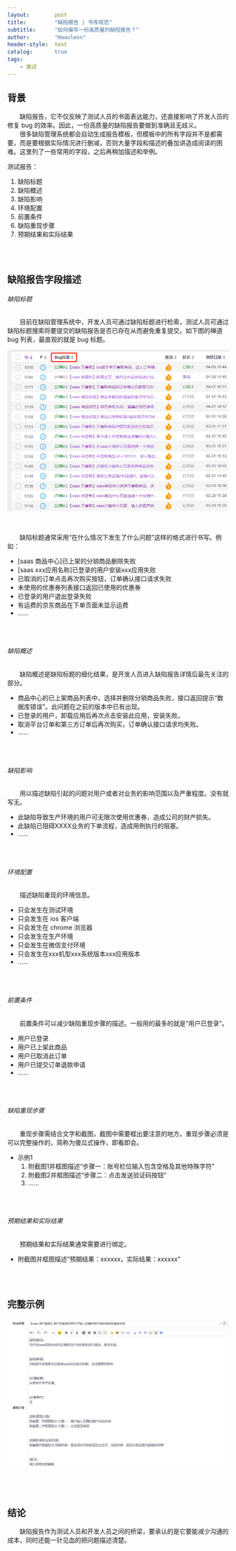 ```yaml
---
layout:        post
title:         "缺陷报告 | 书写规范"
subtitle:      "如何编写一份高质量的缺陷报告？"
author:        "Haauleon"
header-style:  text
catalog:       true
tags:
    - 面试
---
```


## 背景
&emsp;&emsp;缺陷报告，它不仅反映了测试人员的书面表达能力，还直接影响了开发人员的修复 bug 的效率。因此，一份高质量的缺陷报告要做到准确且无歧义。        
&emsp;&emsp;很多缺陷管理系统都会自动生成报告模板，但模板中的所有字段并不是都需要，而是要根据实际情况进行删减，否则大量字段和描述的叠加讲造成阅读的困难。这里列了一些常用的字段，之后再稍加描述和举例。       

测试报告：
1. 缺陷标题   
2. 缺陷概述    
3. 缺陷影响    
4. 环境配置    
5. 前置条件   
6. 缺陷重现步骤
7. 预期结果和实际结果

<br><br>

## 缺陷报告字段描述      

###### 缺陷标题
&emsp;&emsp;目前在缺陷管理系统中，开发人员可通过缺陷标题进行检索，测试人员可通过缺陷标题搜索将要提交的缺陷报告是否已存在从而避免重复提交。如下图的禅道 bug 列表，最直观的就是 bug 标题。      

![](\img\in-post\post-test-base\2021-04-12-bug-desc-1.png)    

<br>

&emsp;&emsp;缺陷标题通常采用“在什么情况下发生了什么问题”这样的格式进行书写。例如：        
* [saas 商品中心]已上架的分销商品删除失败    
* [saas xxx应用名称]已登录的用户安装xxx应用失败     
* 已取消的订单点击再次购买按钮，订单确认接口请求失败     
* 未使用的优惠券列表接口返回已使用的优惠券      
* 已登录的用户退出登录失败
* 有运费的京东商品在下单页面未显示运费   
* ......

<br><br>

###### 缺陷概述
&emsp;&emsp;缺陷概述是缺陷标题的细化结果，是开发人员进入缺陷报告详情后最先关注的部分。        
* 商品中心的已上架商品列表中，选择并删除分销商品失败，接口返回提示“数据库错误”。此问题在之前的版本中已有出现。      
* 已登录的用户，卸载应用后再次点击安装此应用，安装失败。       
* 取消平台订单和第三方订单后再次购买，订单确认接口请求均失败。         
* ......

<br><br>

###### 缺陷影响
&emsp;&emsp;用以描述缺陷引起的问题对用户或者对业务的影响范围以及严重程度。没有就写无。              
* 此缺陷导致生产环境的用户可无限次使用优惠券，造成公司的财产损失。            
* 此缺陷已阻碍XXXX业务的下单流程，造成用例执行的阻塞。           
* ......

<br><br>

###### 环境配置
&emsp;&emsp;描述缺陷重现的环境信息。      
* 只会发生在测试环境     
* 只会发生在 ios 客户端
* 只会发生在 chrome 浏览器    
* 只会发生在生产环境     
* 只会发生在微信支付环境      
* 只会发生在xxx机型xxx系统版本xxx应用版本
* ......

<br><br>

###### 前置条件
&emsp;&emsp;前置条件可以减少缺陷重现步骤的描述。一般用的最多的就是“用户已登录”。       
* 用户已登录   
* 用户已上架此商品     
* 用户已取消此订单     
* 用户已提交订单退款申请   
* ......

<br><br>

###### 缺陷重现步骤
&emsp;&emsp;重现步骤需结合文字和截图，截图中需要框出要注意的地方。重现步骤必须是可以完整操作的，简称为傻瓜式操作，即看即会。        
* 示例1  
    1. 附截图1并框图描述“步骤一：账号栏位输入包含空格及其他特殊字符”      
    2. 附截图2并框图描述“步骤二：点击发送验证码按钮”         
    3. ......

<br><br>

###### 预期结果和实际结果  
&emsp;&emsp;预期结果和实际结果通常需要进行绑定。        
* 附截图并框图描述“预期结果：xxxxxx，实际结果：xxxxxx”     

<br><br>

## 完整示例
![](\img\in-post\post-test-base\2021-04-12-bug-desc-2.png)       

<br><br>

## 结论
&emsp;&emsp;缺陷报告作为测试人员和开发人员之间的桥梁，要承认的是它要能减少沟通的成本，同时还能一针见血的把问题描述清楚。
